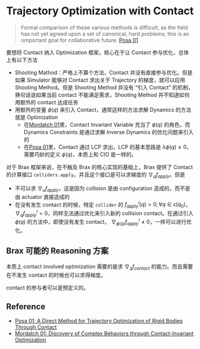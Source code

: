 # Trajectory Optimization with Contact

> Formal comparison of these various methods is difficult, as the field has not yet agreed upon a set of canonical, hard problems; this is an omportant goal for collaborative future. [Posa 01]

要想将 Contact 纳入 Optimization 框架，核心在于让 Contact 参与优化，总体上有以下方法
- Shooting Mathod：严格上不算个方法，Contact 并没有直接参与优化。但是如果 Simulator 能够对 Contact 求出关于 Trajectory 的梯度，就可以应用 Shooting Method。但是 Shooting Method 并没有 “引入 Contact” 的机制，换句话说如果当前 contact 不能满足需求，Shooting Method 并不知道如何用额外的 contact 达成任务
- 用额外的变量 $\phi(q)$ 来引入 Contact，通常这样的方法求解 Dynamics 的方法就是 Optimization
  - 在[Mordatch 01]里，Contact Invariant Variable 充当了 $\phi(q)$ 的角色，而 Dynamics Constraints 是通过求解 Inverse Dynamics 的优化问题来引入的
  - 在[Posa 01]里，Contact 通过 LCP 求出，LCP 的基本思路是 $\lambda\phi(q)\geq 0$，需要巧妙的定义 $\phi(q)$，本质上和 CIO 是一样的。

对于 Brax 框架来说，在不触及 Brax 的核心实现的基础上，Brax 提供了 Contact 的计算接口 `colliders.apply`，并且这个接口是可以求梯度的 $\nabla_{q} f_{apply}$。但是
- 不可以求 $\nabla_{u} f_{apply}$，这是因为 collision 是由 configuration 造成的，而不是由 actuator 直接造成的
- 在没有发生 contact 的时候，特定 `collider` 的 $f_{apply}^i(q)=0, \forall q\in \epsilon(q_0)$，$\nabla_{q} f_{apply}^i = 0$，同样无法通过优化来引入新的 collision contact。在通过引入 $\phi(q)$ 的方法中，即使没有发生 contact， $\nabla_{\phi(q)}f_{apply}^i\neq 0$，一样可以进行优化。

## Brax 可能的 Reasoning 方案
本质上 contact involved optimization 需要的是求 $\nabla_{q}f_{contact}$ 的能力。而且需要在不发生 contact 的时候也可以求得梯度。

contact 的参与者可以是预定义的。

## Reference
- [Posa 01: A Direct Method for Trajectory Optimization of Rigid Bodies Through Contact][Posa 01]
- [Mordatch 01: Discovery of Complex Behaviors through Contact-Invariant Optimization][Mordatch 01]

[Posa 01]:./2013%20A%20Direct%20Method%20for%20Trajectory%20Optimization%20of%20Rigid%20Bodies%20Through%20Contact.md 
[Mordatch 01]:./2012%20Discovery%20of%20Complex%20Behaviors%20through%20Contact-Invariant%20Optimization.md